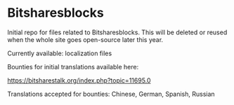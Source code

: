 Bitsharesblocks
===============
Initial repo for files related to Bitsharesblocks. This will be deleted or reused when the whole site goes open-source later this year.

Currently available: localization files

Bounties for initial translations available here:

https://bitsharestalk.org/index.php?topic=11695.0

Translations accepted for bounties: Chinese, German, Spanish, Russian